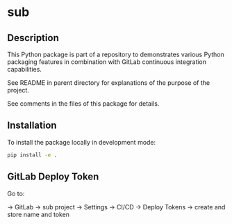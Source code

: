 # sub

## Description

This Python package is part of a repository to demonstrates various Python
packaging features in combination with GitLab continuous integration
capabilities.

See README in parent directory for explanations of the purpose of the project.

See comments in the files of this package for details.

## Installation

To install the package locally in development mode:

```bash
pip install -e .
```

## GitLab Deploy Token

Go to:

-> GitLab
-> sub project
-> Settings
-> CI/CD
-> Deploy Tokens
-> create and store name and token
